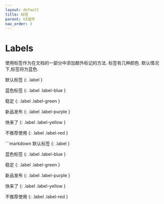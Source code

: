 ```yaml
---
layout: default
title: 标签
parent: UI组件
nav_order: 3
---
```


# Labels

使用标签作为在文档的一部分中添加额外标记的方法. 标签有几种颜色. 默认情况下,标签将为蓝色.

<div class="code-example" markdown="1">
默认标签
{: .label }

蓝色标签
{: .label .label-blue }

稳定
{: .label .label-green }

新品发布
{: .label .label-purple }

快来了
{: .label .label-yellow }

不推荐使用
{: .label .label-red }
</div>
```markdown
默认标签
{: .label }

蓝色标签
{: .label .label-blue }

稳定
{: .label .label-green }

新品发布
{: .label .label-purple }

快来了
{: .label .label-yellow }

不推荐使用
{: .label .label-red }
```
